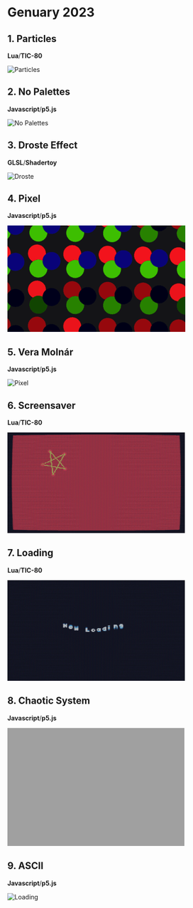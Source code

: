 # Genuary 2023

## 1. Particles

**Lua**/**TIC-80**

![Particles](1/particles.gif)
 
## 2. No Palettes

**Javascript**/**p5.js**

![No Palettes](2/no-palettes.gif)

## 3. Droste Effect

**GLSL**/**Shadertoy**

![Droste](3/droste.gif)

## 4. Pixel

**Javascript**/**p5.js**

![Pixel](4/pixel.gif)

## 5. Vera Molnár

**Javascript**/**p5.js**

![Pixel](5/molnar.gif)

## 6. Screensaver

**Lua**/**TIC-80**

![Pixel](6/screensaver.gif)

## 7. Loading

**Lua**/**TIC-80**

![Loading](7/loading.gif)

## 8. Chaotic System

**Javascript**/**p5.js**

![Loading](8/chaos.gif)

## 9. ASCII

**Javascript**/**p5.js**

![Loading](9/asciicamera.gif)

